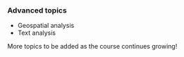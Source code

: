 ### Advanced topics

- Geospatial analysis
- Text analysis

More topics to be added as the course continues growing!